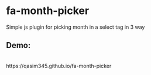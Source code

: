 # fa-month-picker
Simple js plugin for picking month in a select tag in 3 way

## Demo:
<br>
https://qasim345.github.io/fa-month-picker
